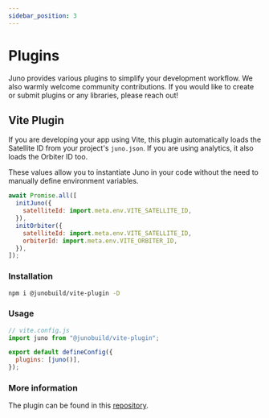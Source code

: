 ```yaml
---
sidebar_position: 3
---
```


# Plugins

Juno provides various plugins to simplify your development workflow. We also warmly welcome community contributions. If you would like to create or submit plugins or any libraries, please reach out!

## Vite Plugin

If you are developing your app using Vite, this plugin automatically loads the Satellite ID from your project's `juno.json`. If you are using analytics, it also loads the Orbiter ID too.

These values allow you to instantiate Juno in your code without the need to manually define environment variables.

```javascript
await Promise.all([
  initJuno({
    satelliteId: import.meta.env.VITE_SATELLITE_ID,
  }),
  initOrbiter({
    satelliteId: import.meta.env.VITE_SATELLITE_ID,
    orbiterId: import.meta.env.VITE_ORBITER_ID,
  }),
]);
```

### Installation

```bash
npm i @junobuild/vite-plugin -D
```

### Usage

```javascript
// vite.config.js
import juno from "@junobuild/vite-plugin";

export default defineConfig({
  plugins: [juno()],
});
```

### More information

The plugin can be found in this [repository](https://github.com/junobuild/plugins).
